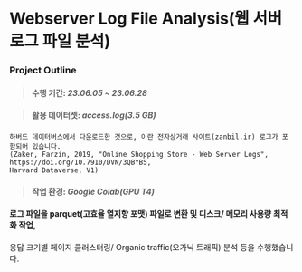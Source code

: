 # **Webserver Log File Analysis(웹 서버 로그 파일 분석)**

### Project Outline


> #### 수행 기간: *23.06.05 ~ 23.06.28*

> #### 활용 데이터셋: *access.log(3.5 GB)*
    하버드 데이터버스에서 다운로드한 것으로, 이란 전자상거래 사이트(zanbil.ir) 로그가 포함되어 있습니다.
    (Zaker, Farzin, 2019, "Online Shopping Store - Web Server Logs", https://doi.org/10.7910/DVN/3QBYB5,
    Harvard Dataverse, V1)

> #### 작업 환경: *Google Colab(GPU T4)*

#### 로그 파일을 parquet(고효율 열지향 포맷) 파일로 변환 및 디스크/ 메모리 사용량 최적화 작업,  
응답 크기별 페이지 클러스터링/ Organic traffic(오가닉 트래픽) 분석 등을 수행했습니다.
